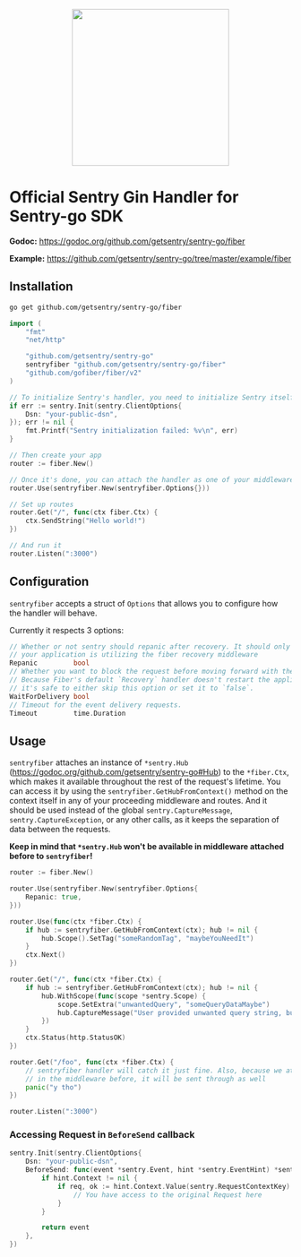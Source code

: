 <p align="center">
  <a href="https://sentry.io" target="_blank" align="center">
    <img src="https://sentry-brand.storage.googleapis.com/sentry-logo-black.png" width="280">
  </a>
  <br />
</p>

# Official Sentry Gin Handler for Sentry-go SDK

**Godoc:** https://godoc.org/github.com/getsentry/sentry-go/fiber

**Example:** https://github.com/getsentry/sentry-go/tree/master/example/fiber

## Installation

```sh
go get github.com/getsentry/sentry-go/fiber
```

```go
import (
    "fmt"
    "net/http"

    "github.com/getsentry/sentry-go"
    sentryfiber "github.com/getsentry/sentry-go/fiber"
    "github.com/gofiber/fiber/v2"
)

// To initialize Sentry's handler, you need to initialize Sentry itself beforehand
if err := sentry.Init(sentry.ClientOptions{
    Dsn: "your-public-dsn",
}); err != nil {
    fmt.Printf("Sentry initialization failed: %v\n", err)
}

// Then create your app
router := fiber.New()

// Once it's done, you can attach the handler as one of your middleware
router.Use(sentryfiber.New(sentryfiber.Options{}))

// Set up routes
router.Get("/", func(ctx fiber.Ctx) {
    ctx.SendString("Hello world!")
})

// And run it
router.Listen(":3000")
```

## Configuration

`sentryfiber` accepts a struct of `Options` that allows you to configure how the handler will behave.

Currently it respects 3 options:

```go
// Whether or not sentry should repanic after recovery. It should only be set to true if
// your application is utilizing the fiber recovery middleware
Repanic         bool
// Whether you want to block the request before moving forward with the response.
// Because Fiber's default `Recovery` handler doesn't restart the application,
// it's safe to either skip this option or set it to `false`.
WaitForDelivery bool
// Timeout for the event delivery requests.
Timeout         time.Duration
```

## Usage

`sentryfiber` attaches an instance of `*sentry.Hub` (https://godoc.org/github.com/getsentry/sentry-go#Hub) to the `*fiber.Ctx`, which makes it available throughout the rest of the request's lifetime.
You can access it by using the `sentryfiber.GetHubFromContext()` method on the context itself in any of your proceeding middleware and routes.
And it should be used instead of the global `sentry.CaptureMessage`, `sentry.CaptureException`, or any other calls, as it keeps the separation of data between the requests.

**Keep in mind that `*sentry.Hub` won't be available in middleware attached before to `sentryfiber`!**

```go
router := fiber.New()

router.Use(sentryfiber.New(sentryfiber.Options{
    Repanic: true,
}))

router.Use(func(ctx *fiber.Ctx) {
    if hub := sentryfiber.GetHubFromContext(ctx); hub != nil {
        hub.Scope().SetTag("someRandomTag", "maybeYouNeedIt")
    }
    ctx.Next()
})

router.Get("/", func(ctx *fiber.Ctx) {
    if hub := sentryfiber.GetHubFromContext(ctx); hub != nil {
        hub.WithScope(func(scope *sentry.Scope) {
            scope.SetExtra("unwantedQuery", "someQueryDataMaybe")
            hub.CaptureMessage("User provided unwanted query string, but we recovered just fine")
        })
    }
    ctx.Status(http.StatusOK)
})

router.Get("/foo", func(ctx *fiber.Ctx) {
    // sentryfiber handler will catch it just fine. Also, because we attached "someRandomTag"
    // in the middleware before, it will be sent through as well
    panic("y tho")
})

router.Listen(":3000")
```

### Accessing Request in `BeforeSend` callback

```go
sentry.Init(sentry.ClientOptions{
    Dsn: "your-public-dsn",
    BeforeSend: func(event *sentry.Event, hint *sentry.EventHint) *sentry.Event {
        if hint.Context != nil {
            if req, ok := hint.Context.Value(sentry.RequestContextKey).(*http.Request); ok {
                // You have access to the original Request here
            }
        }

        return event
    },
})
```
